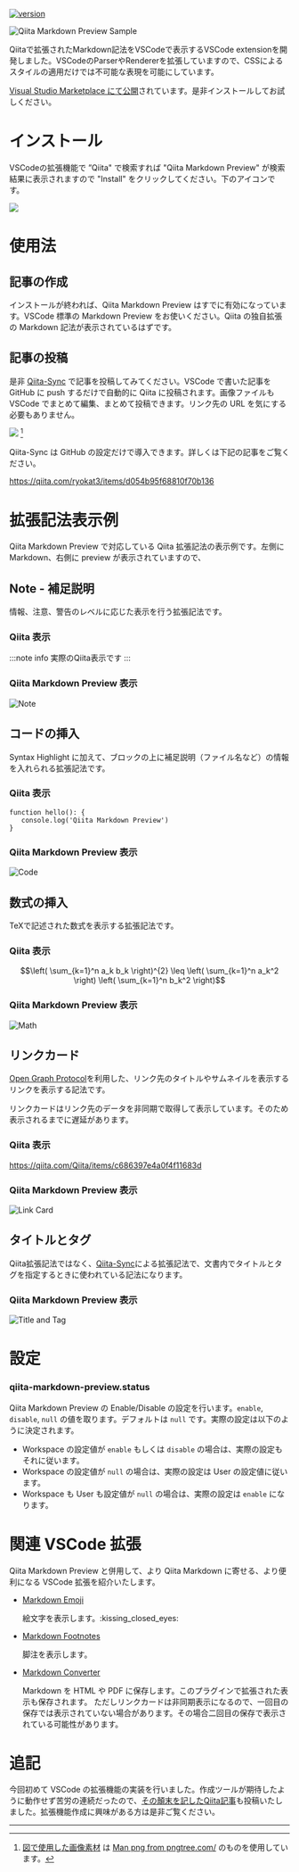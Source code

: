 <!--
title:   【Qiita拡張記法プラグイン】Qiita記事をVSCodeで書くなら今すぐインストール！
tags:    Markdown,Qiita,TypeScript,VSCode,個人開発
id:      fe61d9234be2e147cb7f
private: false
-->
[![version](https://vsmarketplacebadge.apphb.com/version/ryokat3.vscode-qiita-markdown-preview.svg)](https://marketplace.visualstudio.com/items?itemName=ryokat3.vscode-qiita-markdown-preview)

![Qiita Markdown Preview Sample](../img/qiita_markdown_preview_sample.png)

Qiitaで拡張されたMarkdown記法をVSCodeで表示するVSCode extensionを開発しました。VSCodeのParserやRendererを拡張していますので、CSSによるスタイルの適用だけでは不可能な表現を可能にしています。

[Visual Studio Marketplace にて公開](https://marketplace.visualstudio.com/items?itemName=ryokat3.vscode-qiita-markdown-preview)されています。是非インストールしてお試しください。

# インストール

VSCodeの拡張機能で ”Qiita" で検索すれば "Qiita Markdown Preview" が検索結果に表示されますので "Install" をクリックしてください。下のアイコンです。

![](https://raw.githubusercontent.com/ryokat3/vscode-qiita-markdown-preview/main/img/qiita-preview-icon.drawio.png)

# 使用法

## 記事の作成

インストールが終われば、Qiita Markdown Preview はすでに有効になっています。VSCode 標準の Markdown Preview をお使いください。Qiita の独自拡張の Markdown 記法が表示されているはずです。

## 記事の投稿

是非 [Qiita-Sync](https://github.com/ryokat3/qiita-sync) で記事を投稿してみてください。VSCode で書いた記事を GitHub に push するだけで自動的に Qiita に投稿されます。画像ファイルもVSCode でまとめて編集、まとめて投稿できます。リンク先の URL を気にする必要もありません。

![](../img/qiita_sync.drawio.png) [^1]


Qiita-Sync は GitHub の設定だけで導入できます。詳しくは下記の記事をご覧ください。

https://qiita.com/ryokat3/items/d054b95f68810f70b136


# 拡張記法表示例

Qiita Markdown Preview で対応している Qiita 拡張記法の表示例です。左側に Markdown、右側に preview が表示されていますので、

## Note - 補足説明

情報、注意、警告のレベルに応じた表示を行う拡張記法です。

### Qiita 表示

:::note info
実際のQiita表示です
:::

### Qiita Markdown Preview 表示

![Note](../img/qiita_markdown_preview_note.png)

## コードの挿入

Syntax Highlight に加えて、ブロックの上に補足説明（ファイル名など）の情報を入れられる拡張記法です。

### Qiita 表示

```typescript:実際のQiita表示です
function hello(): {
   console.log('Qiita Markdown Preview')
}
```

### Qiita Markdown Preview 表示

![Code](../img/qiita_markdown_preview_code_block.png)

## 数式の挿入

TeXで記述された数式を表示する拡張記法です。

### Qiita 表示

```math
\left( \sum_{k=1}^n a_k b_k \right)^{2} \leq
\left( \sum_{k=1}^n a_k^2 \right) \left( \sum_{k=1}^n b_k^2 \right)
```

### Qiita Markdown Preview 表示

![Math](../img/qiita_markdown_preview_math_block.png)

## リンクカード

[Open Graph Protocol](https://ogp.me/)を利用した、リンク先のタイトルやサムネイルを表示するリンクを表示する記法です。

リンクカードはリンク先のデータを非同期で取得して表示しています。そのため表示されるまでに遅延があります。

### Qiita 表示

https://qiita.com/Qiita/items/c686397e4a0f4f11683d

### Qiita Markdown Preview 表示

![Link Card](../img/qiita_markdown_preview_link_card.png)

## タイトルとタグ

Qiita拡張記法ではなく、[Qiita-Sync](https://github.com/ryokat3)による拡張記法で、文書内でタイトルとタグを指定するときに使われている記法になります。

### Qiita Markdown Preview 表示

![Title and Tag](../img/qiita_markdown_preview_title.png)

# 設定

### qiita-markdown-preview.status

Qiita Markdown Preview の Enable/Disable の設定を行います。`enable`, `disable`, `null` の値を取ります。デフォルトは `null` です。実際の設定は以下のように決定されます。

- Workspace の設定値が `enable` もしくは `disable` の場合は、実際の設定もそれに従います。
- Workspace の設定値が `null` の場合は、実際の設定は User の設定値に従います。
- Workspace も User も設定値が `null` の場合は、実際の設定は `enable` になります。

# 関連 VSCode 拡張

Qiita Markdown Preview と併用して、より Qiita Markdown に寄せる、より便利になる VSCode 拡張を紹介いたします。

- [Markdown Emoji](https://marketplace.visualstudio.com/items?itemName=bierner.markdown-emoji)

  絵文字を表示します。\:kissing_closed_eyes:

- [Markdown Footnotes](https://marketplace.visualstudio.com/items?itemName=bierner.markdown-footnotes)

  脚注を表示します。

- [Markdown Converter](https://marketplace.visualstudio.com/items?itemName=manuth.markdown-converter)

  Markdown を HTML や PDF に保存します。このプラグインで拡張された表示も保存されます。
  ただしリンクカードは非同期表示になるので、一回目の保存では表示されていない場合があります。その場合二回目の保存で表示されている可能性があります。

# 追記

今回初めて VSCode の拡張機能の実装を行いました。作成ツールが期待したように動作せず苦労の連続だったので、[その顛末を記したQiita記事](2022-02-09_Node.js_TypeScript_VSCode_35ed99ee2af2512b59bb.md)も投稿いたしました。拡張機能作成に興味がある方は是非ご覧ください。

--------

[^1]: [図で使用した画像素材](https://www.pinterest.com/pin/create/button/?url=https%3A%2F%2Fpngtree.com%2Ffreepng%2Fman-working-on-computer-at-home-isometric-vector_4000330.html?share=3&media=https://png.pngtree.com/png-vector/20190219/ourlarge/pngtree-man-working-on-computer-at-home-isometric-vector-png-image_321818.jpg&description=Man+working+on+computer+at+home+isometric+vector) は [Man png from pngtree.com/](https://pngtree.com/so/Man) のものを使用しています。